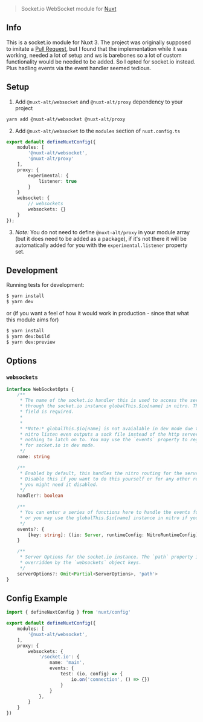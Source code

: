 > Socket.io WebSocket module for [Nuxt](https://nuxt.com)

## Info

This is a socket.io module for Nuxt 3. The project was originally supposed to imitate a [Pull Request](https://github.com/unjs/h3/pull/544), but I found that the implementation while it was working, needed a lot of setup and ws is barebones so a lot of custom functionality would be needed to be added. So I opted for socket.io instead. Plus hadling events via the event handler seemed tedious.

## Setup

1. Add `@nuxt-alt/websocket` and `@nuxt-alt/proxy` dependency to your project

```bash
yarn add @nuxt-alt/websocket @nuxt-alt/proxy
```

2. Add `@nuxt-alt/websocket` to the `modules` section of `nuxt.config.ts`

```ts
export default defineNuxtConfig({
    modules: [
        '@nuxt-alt/websocket',
        '@nuxt-alt/proxy'
    ],
    proxy: {
        experimental: {
            listener: true
        }
    }
    websocket: {
        // websockets
        websockets: {}
    }
});

```

3. *Note:* You do not need to define `@nuxt-alt/proxy` in your module array (but it does need to be added as a package), if it's not there it will be automatically added for you with the `experimental.listener` property set.

## Development

Running tests for development:

```bash
$ yarn install
$ yarn dev
```

or (if you want a feel of how it would work in production - since that what this module aims for)

```bash
$ yarn install
$ yarn dev:build
$ yarn dev:preview
```

## Options

### `websockets`

```ts
interface WebSocketOpts {
    /**
     * The name of the socket.io handler this is used to access the server 
     * through the socket.io instance globalThis.$io[name] in nitro. This 
     * field is required.
     * 
     * 
     * *Note:* globalThis.$io[name] is not avaialable in dev mode due to the fact that the 
     * nitro listen even outputs a sock file instead of the http server so socket.io has
     * nothing to latch on to. You may use the `events` property to register event functions
     * for socket.io in dev mode.
     */
    name: string

    /**
     * Enabled by default, this handles the nitro routing for the server response.
     * Disable this if you want to do this yourself or for any other reason that 
     * you might need it disabled.
     */
    handler?: boolean

    /**
     * You can enter a series of functions here to handle the events for the socket.io instance
     * or you may use the globalThis.$io[name] instance in nitro if you prefer.
     */
    events?: {
        [key: string]: ((io: Server, runtimeConfig: NitroRuntimeConfig) => void) | undefined
    }

    /**
     * Server Options for the socket.io instance. The `path` property is omitted because it's always
     * overridden by the `websockets` object keys.
     */
    serverOptions?: Omit<Partial<ServerOptions>, 'path'>
}
```

## Config Example

```ts
import { defineNuxtConfig } from 'nuxt/config'

export default defineNuxtConfig({
    modules: [
        '@nuxt-alt/websocket',
    ],
    proxy: {
        websockets: {
            '/socket.io': {
                name: 'main',
                events: {
                    test: (io, config) => {
                        io.on('connection', () => {})
                    } 
                }
            },
        }
    }
})
```